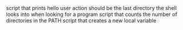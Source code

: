 <o>
script that prints hello user
action should be the last directory the shell looks into when looking for a program
script that counts the number of directories in the PATH
script that creates a new local variable
